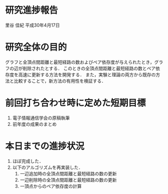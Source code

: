 研究進捗報告
================
里谷 佳紀
平成30年4月17日

# 研究全体の目的

グラフと全頂点間距離と最短経路の数およびペア依存度が与えられたとき，グラフの辺が削除されたとする．
このときの全頂点間距離と最短経路の数とペア依存度を高速に更新する方法を開発する．
また，実験と理論の両方から既存の方法と比較することで，新方法の有用性を検証する．

# 前回打ち合わせ時に定めた短期目標

1.  電子情報通信学会の原稿執筆
2.  前年度の成果のまとめ

# 本日までの進捗状況

1.  ほぼ完成した．
2.  以下のアルゴリズムを再実装した．
    1.  一辺追加時の全頂点間距離と最短経路の数の更新
    2.  一辺削除時の全頂点間距離と最短経路の数の更新
    3.  一頂点からのペア依存度の計算
